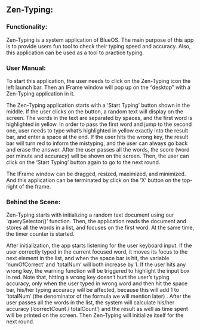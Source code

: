 ## Zen-Typing:

### Functionality: 
Zen-Typing is a system application of BlueOS. The main purpose of this app is to provide users fun tool to check their typing speed and accuracy. Also, this application can be used as a tool to practice typing.

### User Manual:
To start this application, the user needs to click on the Zen-Typing icon the left launch bar. 
Then an IFrame window will pop up on the “desktop” with a Zen-Typing application in it. 

The Zen-Typing application starts with a ‘Start Typing’ button shown in the middle. If the user clicks on the button,
a random text will display on the screen. The words in the text are separated by spaces, and the first word is
highlighted in yellow. In order to pass the first word and jump to the second one, user needs to type what’s 
highlighted in yellow exactly into the result bar, and enter a space at the end. If the user hits the wrong key,
the result bar will turn red to inform the mistyping, and the user can always go back and erase the answer.
After the user passes all the words, the score (word per minute and accuracy) will be shown on the screen. 
Then, the user can click on the ‘Start Typing’ button again to go to the next round.

The IFrame window can be dragged, resized, maximized, and minimized. And this application can be terminated by click
on the ‘X’ button on the top-right of the frame. 

### Behind the Scene:
Zen-Typing starts with initializing a random text document using our `querySelector()’ function. Then, the application reads the document and stores all the words in a list, and focuses on the first word. At the same time, the timer counter is started. 

After initialization, the app starts listening for the user keyboard input. If the user correctly typed in the current focused word, it moves its focus to the next element in the list, and when the space bar is hit, the variable ‘numOfCorrect’ and ‘totalNum’ will both increase by 1. If the user hits any wrong key, the warning function will be triggered to highlight the input box in red. Note that, hitting a wrong key doesn’t hurt the user’s typing accuracy, only when the user typed in wrong word and then hit the space bar, his/her typing accuracy will be affected, because this will add 1 to ‘totalNum’ (the denominator of the formula we will mention later) . After the user passes all the words in the list, the system will calculate his/her accuracy (‘correctCount / totalCount’) and the result as well as time spent will be printed on the screen. Then Zen-Typing will initialize itself for the next round.





